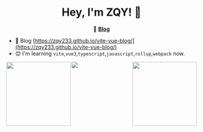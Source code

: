 <h1 align="center">
  Hey, I'm ZQY! 👋
</h1>

<p align="center">
    📝
    <b><a href="https://zqy233.github.io/vite-vue-blog/">Blog</a></b>
</p>

- 📝 Blog [https://zqy233.github.io/vite-vue-blog/](https://zqy233.github.io/vite-vue-blog/)
- 😊 I'm learning `vite`,`vue3`,`typescript`,`javascript`,`rollup`,`webpack` now.

<div>
  <a href="https://github.com/zqy233">
    <img height="170" align="left" src="https://github-readme-stats.vercel.app/api?username=zqy233&theme=prussian&show_icons=true&count_private=true" />
  </a>
  <a href="https://github.com/zqy233">
    <img height="170" align="right" src="https://github-readme-stats.vercel.app/api/top-langs/?username=zqy233&layout=compact" />
  </a>
</div>

<img align="center" src="https://activity-graph.herokuapp.com/graph?username=zqy233&theme=xcode" />


